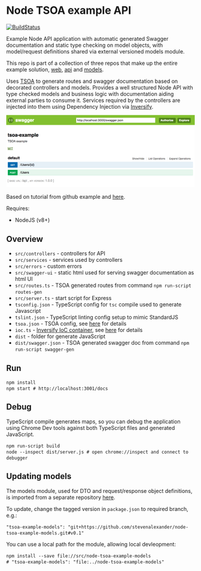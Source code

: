 # Node TSOA example API

[![BuildStatus](https://travis-ci.org/stevenalexander/node-tsoa-example-api.svg?branch=master)](https://travis-ci.org/stevenalexander/node-tsoa-example-api?branch=master)

Example Node API application with automatic generated Swagger documentation and static type checking on model objects, with model/request definitions shared via external versioned models module.

This repo is part of a collection of three repos that make up the entire example solution, [web](https://github.com/stevenalexander/node-tsoa-example-web), [api](https://github.com/stevenalexander/node-tsoa-example-api) and [models](https://github.com/stevenalexander/node-tsoa-example-models).

Uses [TSOA](https://github.com/lukeautry/tsoa) to generate routes and swagger documentation based on decorated controllers and models. Provides a well structured Node API with type checked models and business logic with documentation aiding external parties to consume it. Services required by the controllers are injected into them using Dependency Injection via [Inversify](https://www.npmjs.com/package/inversify).

![swagger](https://raw.githubusercontent.com/stevenalexander/node-tsoa-example/master/images/swagger.png "swagger doc")

Based on tutorial from github example and [here](https://medium.com/willsonic/swagger-nodejs-typescript-tsoa-15a3f10fabaf).

Requires:
* NodeJS (v8+)

## Overview

* `src/controllers` - controllers for API
* `src/services` - services used by controllers
* `src/errors` - custom errors
* `src/swagger-ui` - static html used for serving swagger documentation as html UI
* `src/routes.ts` - TSOA generated routes from command `npm run-script routes-gen`
* `src/server.ts` - start script for Express
* `tsconfig.json` - TypeScript config for `tsc` compile used to generate Javascript
* `tslint.json` - TypeScript linting config setup to mimic StandardJS
* `tsoa.json` - TSOA config, see [here](https://github.com/lukeautry/tsoa) for details
* `ioc.ts` - [Inversify IoC container](https://www.npmjs.com/package/inversify), see [here](https://github.com/lukeautry/tsoa#dependency-injection--ioc) for details
* `dist` - folder for generate JavaScript
* `dist/swagger.json` - TSOA generated swagger doc from command `npm run-script swagger-gen`

## Run

```
npm install
npm start # http://localhost:3001/docs
```

## Debug

TypeScript compile generates maps, so you can debug the application using Chrome Dev tools against both TypeScript files and generated JavaScript.

```
npm run-script build
node --inspect dist/server.js # open chrome://inspect and connect to debugger
```

## Updating models

The models module, used for DTO and request/response object definitions, is imported from a separate repository [here](https://github.com/stevenalexander/node-tsoa-example-models).

To update, change the tagged version in `package.json` to required branch, e.g.:

```
"tsoa-example-models": "git+https://github.com/stevenalexander/node-tsoa-example-models.git#v0.1"
```

You can use a local path for the module, allowing local devleopment:

```
npm install --save file://src/node-tsoa-example-models
# "tsoa-example-models": "file:../node-tsoa-example-models"
```
